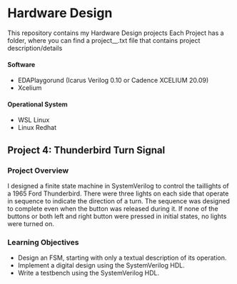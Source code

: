 # Hardware Design
This repository contains my Hardware Design projects
Each Project has a folder, where you can find a project__.txt file that contains project description/details

#### Software
* EDAPlaygorund (Icarus Verilog 0.10 or Cadence XCELIUM 20.09)
* Xcelium 

#### Operational System
* WSL Linux 
* Linux Redhat

## Project 4: Thunderbird Turn Signal

### Project Overview

I designed a finite state machine in SystemVerilog to control the taillights of a 1965 Ford Thunderbird. There were three lights on each side that operate in sequence to indicate the direction of a turn. The sequence was designed to complete even when the button was released during it. If none of the buttons or both left and right button were pressed in initial states, no lights were turned on.

### Learning Objectives
* Design an FSM, starting with only a textual description of its operation.
* Implement a digital design using the SystemVerilog HDL.
* Write a testbench using the SystemVerilog HDL.
